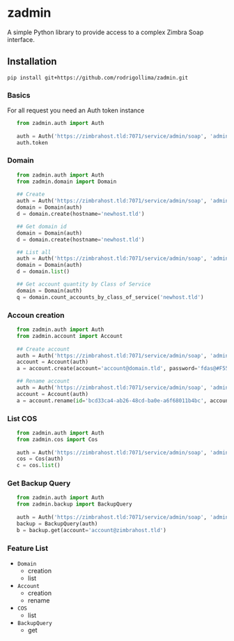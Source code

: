 # zadmin
A simple Python library to provide access to a complex Zimbra Soap interface.

## Installation
`pip install git+https://github.com/rodrigollima/zadmin.git`

### Basics
For all request you need an Auth token instance
```python
   from zadmin.auth import Auth
   
   auth = Auth('https://zimbrahost.tld:7071/service/admin/soap', 'admin@zimbrahost.tld', 'secretpassword')
   auth.token
```

### Domain
```python
   from zadmin.auth import Auth
   from zadmin.domain import Domain
   
   ## Create
   auth = Auth('https://zimbrahost.tld:7071/service/admin/soap', 'admin@zimbrahost.tld', 'secretpassword')
   domain = Domain(auth)
   d = domain.create(hostname='newhost.tld')

   ## Get domain id
   domain = Domain(auth)
   d = domain.create(hostname='newhost.tld') 

   ## List all
   auth = Auth('https://zimbrahost.tld:7071/service/admin/soap', 'admin@zimbrahost.tld', 'secretpassword')
   domain = Domain(auth)
   d = domain.list()

   ## Get account quantity by Class of Service
   domain = Domain(auth)
   q = domain.count_accounts_by_class_of_service('newhost.tld')
```

### Accoun creation
```python
   from zadmin.auth import Auth
   from zadmin.account import Account
   
   ## Create account
   auth = Auth('https://zimbrahost.tld:7071/service/admin/soap', 'admin@zimbrahost.tld', 'secretpassword')
   account = Account(auth)
   a = account.create(account='account@domain.tld', password='fdas@#F555AFSD',zimbraCosId='8e97e282-8aa0-4ac4-96fb-7e2e7620c0a4')

   ## Rename account
   auth = Auth('https://zimbrahost.tld:7071/service/admin/soap', 'admin@zimbrahost.tld', 'secretpassword')
   account = Account(auth)
   a = account.rename(id='bcd33ca4-ab26-48cd-ba0e-a6f68011b4bc', account='newname@domain.tld')

```

### List COS
```python
   from zadmin.auth import Auth
   from zadmin.cos import Cos
   
   auth = Auth('https://zimbrahost.tld:7071/service/admin/soap', 'admin@zimbrahost.tld', 'secretpassword')
   cos = Cos(auth)
   c = cos.list()
```

### Get Backup Query
```python
   from zadmin.auth import Auth
   from zadmin.backup import BackupQuery
   
   auth = Auth('https://zimbrahost.tld:7071/service/admin/soap', 'admin@zimbrahost.tld', 'secretpassword')
   backup = BackupQuery(auth)
   b = backup.get(account='account@zimbrahost.tld')
```

### Feature List
* `Domain`
  * creation
  * list
* `Account`
  * creation
  * rename
* `COS`
  * list
* `BackupQuery`
  * get

